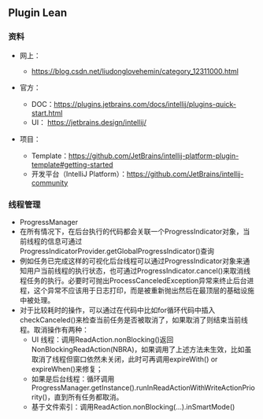 ## Plugin Lean

### 资料

- 网上：
  - https://blog.csdn.net/liudonglovehemin/category_12311000.html

- 官方：
  - DOC：https://plugins.jetbrains.com/docs/intellij/plugins-quick-start.html
  - UI： https://jetbrains.design/intellij/
- 项目：
  - Template：https://github.com/JetBrains/intellij-platform-plugin-template#getting-started
  - 开发平台（IntelliJ Platform）：https://github.com/JetBrains/intellij-community



### 线程管理

- ProgressManager
- 在所有情况下，在后台执行的代码都会关联一个ProgressIndicator对象，当前线程的信息可通过ProgressIndicatorProvider.getGlobalProgressIndicator()查询
- 例如任务已完成这样的可视化后台线程可以通过ProgressIndicator对象来通知用户当前线程的执行状态，也可通过ProgressIndicator.cancel()来取消线程任务的执行。必要时可抛出ProcessCanceledException异常来终止后台进程，这个异常不应该用于日志打印，而是被重新抛出然后在最顶层的基础设施中被处理。
- 对于比较耗时的操作，可以通过在代码中比如for循环代码中插入checkCanceled()来检查当前任务是否被取消了，如果取消了则结束当前线程。取消操作有两种：
  - UI 线程：调用ReadAction.nonBlocking()返回NonBlockingReadAction(NBRA)，如果调用了上述方法未生效，比如虽取消了线程但窗口依然未关闭，此时可再调用expireWith() or expireWhen()来修复；
  - 如果是后台线程：循环调用ProgressManager.getInstance().runInReadActionWithWriteActionPriority()，直到所有任务都取消。
  - 基于文件索引：调用ReadAction.nonBlocking(...).inSmartMode()